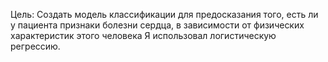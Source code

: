 Цель: Создать модель классификации для предосказания того, есть ли у пациента признаки болезни сердца, в зависимости от физических характеристик этого человека
Я использовал логистическую регрессию. 
